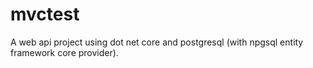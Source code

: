 # mvctest
A web api project using dot net core and postgresql (with npgsql entity framework core provider).
